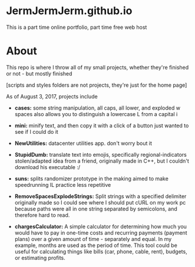 # JermJermJerm.github.io
This is a part time online portfolio, part time free web host



# About
This repo is where I throw all of my small projects, whether they're finished or not - but mostly finished

[scripts and styles folders are not projects, they're just for the home page]

As of August 3, 2017, projects include

* **cases:** some string manipulation, all caps, all lower, and exploded w spaces
also allows you to distinguish a lowercase L from a capital i

* **mini:** minify text, and then copy it with a click of a button
just wanted to see if I could do it

* **NewUtilities:** datacenter utilities app. don't worry bout it

* **StupidDumb:** translate text into emojis, specifically regional-indicators
stolen/adapted idea from a friend, originally made in C++, but I couldn't download his executable :/

* **suns:** splits randomizer prototype in the making
aimed to make speedrunning IL practice less repetitive

* **RemoveSpacesExplodeStrings:** Split strings with a specified delimiter
originally made so I could see where I should put cURL on my work pc because paths were all in one string separated by semicolons,
and therefore hard to read.

* **chargesCalculator:** A simple calculator for determining how much you would have to pay in one-time costs and recurring payments (payment plans) over a given amount of time - separately and equal. 
In my example, months are used as the period of time.
This tool could be useful for calculating things like bills (car, phone, cable, rent), budgets, or estimating profits.
